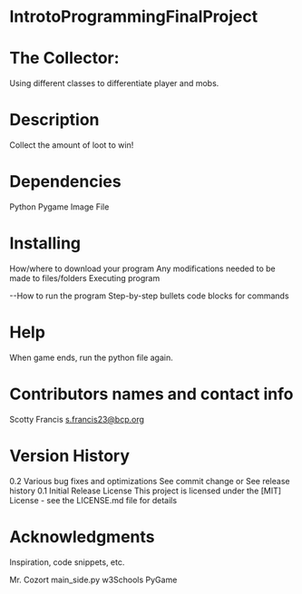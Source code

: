 # IntrotoProgrammingFinalProject

# The Collector:
Using different classes to differentiate player and mobs.

# Description
Collect the amount of loot to win!


# Dependencies
Python 
Pygame
Image File 

# Installing
How/where to download your program
Any modifications needed to be made to files/folders
Executing program

--How to run the program
Step-by-step bullets
code blocks for commands

# Help
When game ends, run the python file again.

# Contributors names and contact info

Scotty Francis 
s.francis23@bcp.org

# Version History
0.2
Various bug fixes and optimizations
See commit change or See release history
0.1
Initial Release
License
This project is licensed under the [MIT] License - see the LICENSE.md file for details

# Acknowledgments
Inspiration, code snippets, etc.

Mr. Cozort 
main_side.py
w3Schools
PyGame



